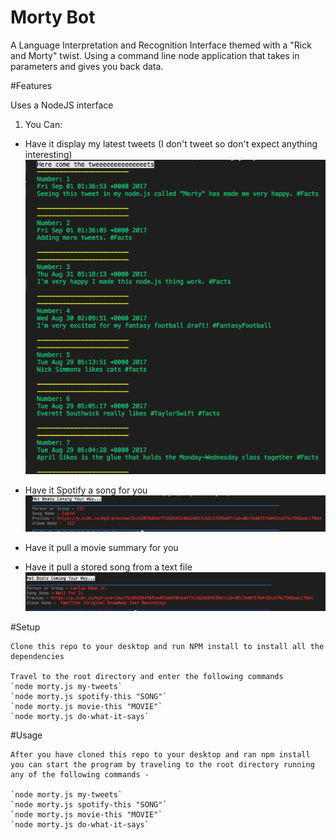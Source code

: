 # Morty Bot
A Language Interpretation and Recognition Interface themed with a "Rick and Morty" twist. Using a command line node application that takes in parameters and gives you back data.

 #Features

 Uses a NodeJS interface

 1. You Can: 
   *  Have it display my latest tweets (I don't tweet so don't expect anything interesting)
    ![Alt text](/images/my-tweets.png "View My Tweets")

   * Have it Spotify a song for you
    ![Alt text](/images/spotify-this.png "View A Song")

   * Have it pull a movie summary for you
    <!-- ![Alt text](/images/movie-this.png "View A Movie") -->

   * Have it pull a stored song from a text file
    ![Alt text](/images/do-what-it-says.png "Do it")

#Setup

    Clone this repo to your desktop and run NPM install to install all the dependencies

    Travel to the root directory and enter the following commands
    `node morty.js my-tweets`
    `node morty.js spotify-this "SONG"`
    `node morty.js movie-this "MOVIE"`
    `node morty.js do-what-it-says`

#Usage

    After you have cloned this repo to your desktop and ran npm install you can start the program by traveling to the root directory running any of the following commands - 

    `node morty.js my-tweets`
    `node morty.js spotify-this "SONG"`
    `node morty.js movie-this "MOVIE"`
    `node morty.js do-what-it-says`